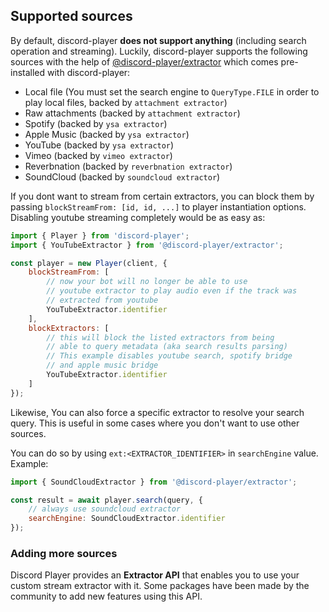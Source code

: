 ## Supported sources

By default, discord-player **does not support anything** (including search operation and streaming). Luckily, discord-player supports the following sources with the help of [@discord-player/extractor](https://npm.im/@discord-player/extractor) which comes pre-installed with discord-player:

-   Local file (You must set the search engine to `QueryType.FILE` in order to play local files, backed by `attachment extractor`)
-   Raw attachments (backed by `attachment extractor`)
-   Spotify (backed by `ysa extractor`)
-   Apple Music (backed by `ysa extractor`)
-   YouTube (backed by `ysa extractor`)
-   Vimeo (backed by `vimeo extractor`)
-   Reverbnation (backed by `reverbnation extractor`)
-   SoundCloud (backed by `soundcloud extractor`)

If you dont want to stream from certain extractors, you can block them by passing `blockStreamFrom: [id, id, ...]` to player instantiation options.
Disabling youtube streaming completely would be as easy as:

```js
import { Player } from 'discord-player';
import { YouTubeExtractor } from '@discord-player/extractor';

const player = new Player(client, {
    blockStreamFrom: [
        // now your bot will no longer be able to use
        // youtube extractor to play audio even if the track was
        // extracted from youtube
        YouTubeExtractor.identifier
    ],
    blockExtractors: [
        // this will block the listed extractors from being
        // able to query metadata (aka search results parsing)
        // This example disables youtube search, spotify bridge
        // and apple music bridge
        YouTubeExtractor.identifier
    ]
});
```

Likewise, You can also force a specific extractor to resolve your search query. This is useful in some cases where you don't want to use other sources.

You can do so by using `ext:<EXTRACTOR_IDENTIFIER>` in `searchEngine` value. Example:

```js
import { SoundCloudExtractor } from '@discord-player/extractor';

const result = await player.search(query, {
    // always use soundcloud extractor
    searchEngine: SoundCloudExtractor.identifier
});
```

### Adding more sources

Discord Player provides an **Extractor API** that enables you to use your custom stream extractor with it. Some packages have been made by the community to add new features using this API.